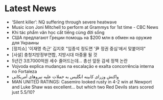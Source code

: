 # Latest News
-  ‘Silent killer’: NQ suffering through severe heatwave
-  Music icon Joni Mitchell to perform at Grammys for 1st time - CBC News
-  Khi tác phẩm văn học cất tiếng cùng đời sống
-  США предлагают Греции помощь на $200 млн в обмен на оружие для Украины
-  [정치쇼] '이재명 측근' 김지호 "임종석 정도면 '尹 정권 중심'에서 맞붙어야"
-  [사설] 충청지방정부연합, 지방시대 마중물 될 것
-  5년간 3조7000억원 세수 줄어드는데… 총선 앞둔 감세 정책 논란
-  Vojvoda explica mudanças na escalação e exalta concorrência interna no Fortaleza
-  واکنش وزرای کابینه انگلیس به حملات علیه نیروهای آمریکایی
-  MAN UNITED RATINGS: Casemiro looked rusty in 4-2 win at Newport and Luke Shaw was excellent… but which two Red Devils stars scored just 5.5/10?
